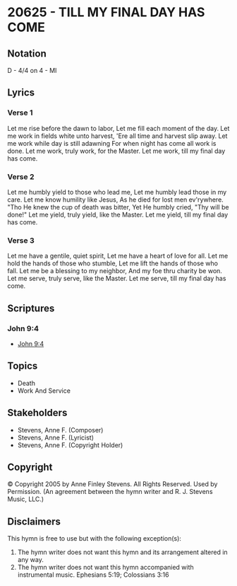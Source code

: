 # 20625 - TILL MY FINAL DAY HAS COME

## Notation

D - 4/4 on 4 - MI

## Lyrics

### Verse 1

Let me rise before the dawn to labor, Let me fill each moment of the day. Let me work in fields white unto harvest, 'Ere all time and harvest slip away. Let me work while day is still adawning For when night has come all work is done. Let me work, truly work, for the Master. Let me work, till my final day has come.

### Verse 2

Let me humbly yield to those who lead me, Let me humbly lead those in my care. Let me know humility like Jesus, As he died for lost men ev'rywhere. "Tho He knew the cup of death was bitter, Yet He humbly cried, "Thy will be done!" Let me yield, truly yield, like the Master. Let me yield, till my final day has come.

### Verse 3

Let me have a gentile, quiet spirit, Let me have a heart of love for all. Let me hold the hands of those who stumble, Let me lift the hands of those who fall. Let me be a blessing to my neighbor, And my foe thru charity be won. Let me serve, truly serve, like the Master. Let me serve, till my final day has come.


## Scriptures

### John 9:4

- [John 9:4](https://www.biblegateway.com/passage/?search=John%209%3A4)


## Topics

- Death
- Work And Service

## Stakeholders

- Stevens, Anne F. (Composer)
- Stevens, Anne F. (Lyricist)
- Stevens, Anne F. (Copyright Holder)

## Copyright

© Copyright 2005 by Anne Finley Stevens. All Rights Reserved. Used by Permission.
(An agreement between the hymn writer and R. J. Stevens Music, LLC.)

## Disclaimers

This hymn is free to use but with the following exception(s):
1. The hymn writer does not want this hymn and its arrangement altered in any way.
2. The hymn writer does not want this hymn accompanied with instrumental music.
Ephesians 5:19; Colossians 3:16

